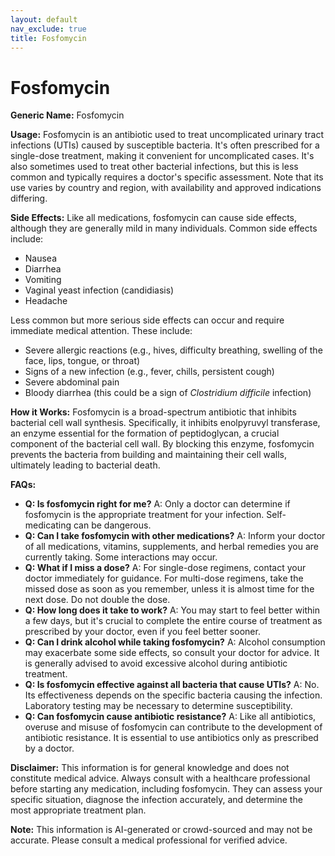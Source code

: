 ```yaml
---
layout: default
nav_exclude: true
title: Fosfomycin
---
```


# Fosfomycin

**Generic Name:** Fosfomycin

**Usage:** Fosfomycin is an antibiotic used to treat uncomplicated urinary tract infections (UTIs) caused by susceptible bacteria.  It's often prescribed for a single-dose treatment, making it convenient for uncomplicated cases.  It's also sometimes used to treat other bacterial infections, but this is less common and typically requires a doctor's specific assessment.  Note that its use varies by country and region, with availability and approved indications differing.

**Side Effects:**  Like all medications, fosfomycin can cause side effects, although they are generally mild in many individuals. Common side effects include:

* Nausea
* Diarrhea
* Vomiting
* Vaginal yeast infection (candidiasis)
* Headache

Less common but more serious side effects can occur and require immediate medical attention.  These include:

* Severe allergic reactions (e.g., hives, difficulty breathing, swelling of the face, lips, tongue, or throat)
* Signs of a new infection (e.g., fever, chills, persistent cough)
* Severe abdominal pain
* Bloody diarrhea (this could be a sign of *Clostridium difficile* infection)


**How it Works:** Fosfomycin is a broad-spectrum antibiotic that inhibits bacterial cell wall synthesis.  Specifically, it inhibits enolpyruvyl transferase, an enzyme essential for the formation of peptidoglycan, a crucial component of the bacterial cell wall. By blocking this enzyme, fosfomycin prevents the bacteria from building and maintaining their cell walls, ultimately leading to bacterial death.

**FAQs:**

* **Q: Is fosfomycin right for me?** A: Only a doctor can determine if fosfomycin is the appropriate treatment for your infection.  Self-medicating can be dangerous.
* **Q: Can I take fosfomycin with other medications?** A:  Inform your doctor of all medications, vitamins, supplements, and herbal remedies you are currently taking.  Some interactions may occur.
* **Q: What if I miss a dose?** A:  For single-dose regimens, contact your doctor immediately for guidance. For multi-dose regimens, take the missed dose as soon as you remember, unless it is almost time for the next dose.  Do not double the dose.
* **Q: How long does it take to work?** A: You may start to feel better within a few days, but it's crucial to complete the entire course of treatment as prescribed by your doctor, even if you feel better sooner.
* **Q: Can I drink alcohol while taking fosfomycin?** A:  Alcohol consumption may exacerbate some side effects, so consult your doctor for advice.  It is generally advised to avoid excessive alcohol during antibiotic treatment.
* **Q:  Is fosfomycin effective against all bacteria that cause UTIs?** A: No.  Its effectiveness depends on the specific bacteria causing the infection.  Laboratory testing may be necessary to determine susceptibility.
* **Q: Can fosfomycin cause antibiotic resistance?** A: Like all antibiotics, overuse and misuse of fosfomycin can contribute to the development of antibiotic resistance.  It is essential to use antibiotics only as prescribed by a doctor.


**Disclaimer:** This information is for general knowledge and does not constitute medical advice.  Always consult with a healthcare professional before starting any medication, including fosfomycin.  They can assess your specific situation, diagnose the infection accurately, and determine the most appropriate treatment plan.


**Note:** This information is AI-generated or crowd-sourced and may not be accurate. Please consult a medical professional for verified advice.